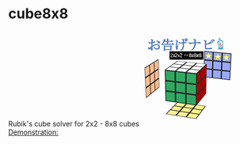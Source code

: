 # cube8x8
Rubik's cube solver for 2x2 - 8x8 cubes
<img src="iconCUBE.png">
<a href="https://noriofujii.github.io/cube8x8/?repeat3x3" target="_NEW">Demonstration:<br></a>
